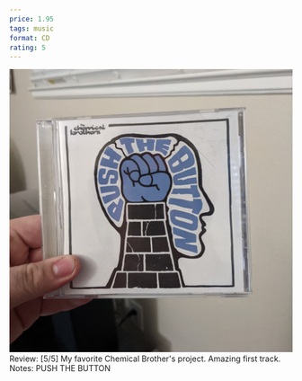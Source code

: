 ```yaml
---
price: 1.95
tags: music
format: CD
rating: 5
---
```

![Push The Button](/assets/img/ibuycrap/pushthebutton.jpg) 
<br>
Review: [5/5] My favorite Chemical Brother's project. Amazing first track. 
Notes: PUSH THE BUTTON